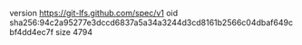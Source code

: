 version https://git-lfs.github.com/spec/v1
oid sha256:94c2a95277e3dccd6837a5a34a3244d3cd8161b2566c04dbaf649cbf4dd4ec7f
size 4794
